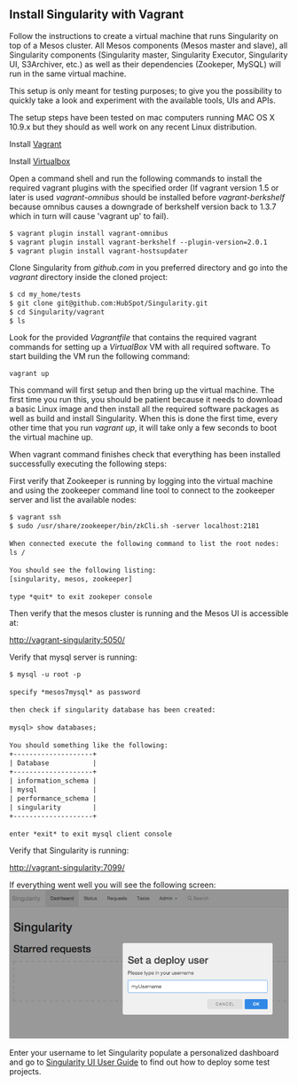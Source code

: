 ## Install Singularity with Vagrant
Follow the instructions to create a virtual machine that runs Singularity on top of a Mesos cluster. All Mesos components (Mesos master and slave), all Singularity components (Singularity master, Singularity Executor, Singularity UI, S3Archiver, etc.) as well as their dependencies (Zookeper, MySQL) will run in the same virtual machine.

This setup is only meant for testing purposes; to give you the possibility to quickly take a look and experiment with the available tools, UIs and APIs.

The setup steps have been tested on mac computers running MAC OS X 10.9.x but they should as well work on any recent Linux distribution.

Install [Vagrant](http://www.vagrantup.com/downloads.html)

Install [Virtualbox](https://www.virtualbox.org/wiki/Downloads)

Open a command shell and run the following commands to install the required vagrant plugins with the specified order (If vagrant version 1.5 or later is used *vagrant-omnibus* should be installed before *vagrant-berkshelf* because omnibus causes a downgrade of berkshelf version back to 1.3.7 which in turn will cause 'vagrant up' to fail).

```
$ vagrant plugin install vagrant-omnibus
$ vagrant plugin install vagrant-berkshelf --plugin-version=2.0.1
$ vagrant plugin install vagrant-hostsupdater
```

Clone Singularity from *github.com* in you preferred directory and go into the *vagrant* directory inside the cloned project:

```
$ cd my_home/tests
$ git clone git@github.com:HubSpot/Singularity.git
$ cd Singularity/vagrant
$ ls
```

Look for the provided *Vagrantfile* that contains the required vagrant commands for setting up a *VirtualBox* VM with all required software. To start building the VM run the following command: 

```
vagrant up
```

This command will first setup and then bring up the virtual machine. The first time you run this, you should be patient because it needs to download a basic Linux image and then install all the required software packages as well as build and install Singularity. When this is done the first time, every other time that you run *vagrant up*, it will take only a few seconds to boot the virtual machine up.

When vagrant command finishes check that everything has been installed successfully executing the following steps:

First verify that Zookeeper is running by logging into the virtual machine and using the zookeeper command line tool to connect to the zookeeper server and list the available nodes:
```
$ vagrant ssh
$ sudo /usr/share/zookeeper/bin/zkCli.sh -server localhost:2181

When connected execute the following command to list the root nodes:
ls /

You should see the following listing:
[singularity, mesos, zookeeper]

type *quit* to exit zookeper console
```
 
Then verify that the mesos cluster is running and the Mesos UI is accessible at:

[http://vagrant-singularity:5050/](http://vagrant-singularity:5050/)

Verify that mysql server is running: 

```
$ mysql -u root -p

specify *mesos7mysql* as password

then check if singularity database has been created:

mysql> show databases;

You should something like the following:
+--------------------+
| Database           |
+--------------------+
| information_schema |
| mysql              |
| performance_schema |
| singularity        |
+--------------------+

enter *exit* to exit mysql client console
```

Verify that Singularity is running:

[http://vagrant-singularity:7099/](http://vagrant-singularity:7099/)

If everything went well you will see the following screen:
![Singularity UI first run](Docs/images/SingularityUI_First_Run.png)

Enter your username to let Singularity populate a personalized dashboard and go to [Singularity UI User Guide](Docs/Singularity_UI_User_Guide) to find out how to deploy some test projects.
